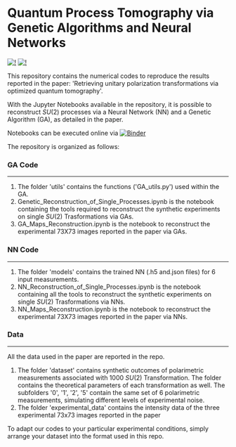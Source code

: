 # Quantum Process Tomography via Genetic Algorithms and Neural Networks

[![!](https://img.shields.io/badge/Genetic-Algorithms-orange)]() [![!](https://img.shields.io/badge/Neural-Networks-blue)]()


This repository contains the numerical codes to reproduce the results reported in the paper: 'Retrieving unitary polarization transformations via optimized quantum tomography'. 


With the Jupyter Notebooks available in the repository, it is possible to reconstruct $SU(2)$ processes via a Neural Network (NN) and a Genetic Algorithm (GA), as detailed in the paper. 

Notebooks can be executed online via [![Binder](https://mybinder.org/badge_logo.svg)](https://mybinder.org/v2/gh/1234534253/QPT.git/HEAD)

The repository is organized as follows:

  ###  GA Code
  ____
  1. The folder 'utils' contains the functions ('GA_utils.py') used within the GA.
  2. Genetic_Reconstruction_of_Single_Processes.ipynb is the notebook containing the tools required to reconstruct the synthetic experiments on single $SU(2)$ Trasformations via GAs.
  2. GA_Maps_Reconstruction.ipynb is the notebook to reconstruct the experimental 73X73 images reported in the paper via GAs.

  ###  NN Code
  ____
  1. The folder 'models' contains the trained NN (.h5 and.json files) for 6 input measurements.
  2. NN_Reconstruction_of_Single_Processes.ipynb is the notebook containing all the tools to reconstruct the synthetic experiments on single $SU(2)$ Trasformations via NNs.
  3. NN_Maps_Reconstruction.ipynb is the notebook to reconstruct the experimental 73X73 images reported in the paper via NNs.
  
  ###  Data
  ____
  All the data used in the paper are reported in the repo.
  
  1. The folder 'dataset' contains synthetic outcomes of polarimetric measurements associated with 1000 $SU(2)$ Transformation. The folder contains the theoretical parameters of each transformation as well. The subfolders '0', '1', '2', '5' contain the same set of 6 polarimetric measurements, simulating different levels of experimental noise. 
  2. The folder 'experimental_data' contains the intensity data of the three experimental 73x73 images reported in the paper

To adapt our codes to your particular experimental conditions, simply arrange your dataset into the format used in this repo. 
